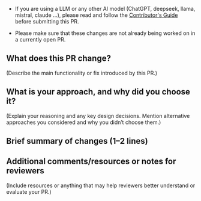 - If you are using a LLM or any other AI model (ChatGPT, deepseek, llama, mistral, claude ...),
please read and follow the [Contributor's Guide](https://github.com/networkx/nx-parallel/blob/main/CONTRIBUTING.md)
before submitting this PR.

- Please make sure that these changes are not already being worked on in a currently open PR.

## What does this PR change?
(Describe the main functionality or fix introduced by this PR.)


## What is your approach, and why did you choose it?
(Explain your reasoning and any key design decisions. Mention alternative approaches you considered and why you didn’t choose them.)


## Brief summary of changes (1–2 lines)


## Additional comments/resources or notes for reviewers
(Include resources or anything that may help reviewers better understand or evaluate your PR.)

